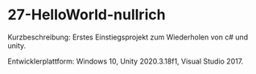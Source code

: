 # 27-HelloWorld-nullrich

Kurzbeschreibung: Erstes Einstiegsprojekt zum Wiederholen von c# und unity.

Entwicklerplattform: Windows 10, Unity 2020.3.18f1, Visual Studio 2017.


